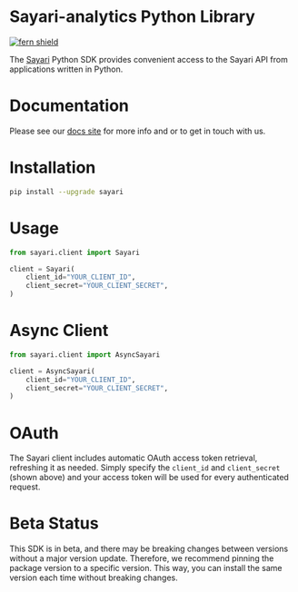 <!-- Begin Title, generated by Fern  -->

# Sayari-analytics Python Library

[![fern shield](https://img.shields.io/badge/%F0%9F%8C%BF-SDK%20generated%20by%20Fern-brightgreen)](https://github.com/fern-api/fern)

The [Sayari](https://sayari.com) Python SDK provides convenient access to the Sayari API from applications written in Python.

<!-- End Title  -->

# Documentation

Please see our [docs site](http://documentation.sayari.com) for more info and or to get in touch with us.

<!-- Begin Installation, generated by Fern  -->

# Installation

```sh
pip install --upgrade sayari
```

<!-- End Installation  -->

<!-- Begin Usage, generated by Fern  -->

# Usage

```python
from sayari.client import Sayari

client = Sayari(
    client_id="YOUR_CLIENT_ID",
    client_secret="YOUR_CLIENT_SECRET",
)
```

<!-- End Usage  -->

<!-- Begin Async Usage, generated by Fern  -->

# Async Client

```python
from sayari.client import AsyncSayari

client = AsyncSayari(
    client_id="YOUR_CLIENT_ID",
    client_secret="YOUR_CLIENT_SECRET",
)
```

<!-- End Async Usage  -->

# OAuth

The Sayari client includes automatic OAuth access token retrieval, refreshing it as needed. Simply specify the `client_id`
and `client_secret` (shown above) and your access token will be used for every authenticated request.

<!-- Begin Status, generated by Fern  -->

# Beta Status

This SDK is in beta, and there may be breaking changes between versions without a major
version update. Therefore, we recommend pinning the package version to a specific version.
This way, you can install the same version each time without breaking changes.

<!-- End Status  -->
